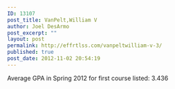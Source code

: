 ```yaml
---
ID: 13107
post_title: VanPelt,William V
author: Joel DesArmo
post_excerpt: ""
layout: post
permalink: http://effrtlss.com/vanpeltwilliam-v-3/
published: true
post_date: 2012-11-02 20:54:19
---
```

<p>Average GPA in Spring 2012 for first course listed: 3.436</p>